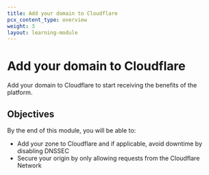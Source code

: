 ```yaml
---
title: Add your domain to Cloudflare
pcx_content_type: overview
weight: 3
layout: learning-module
---
```


# Add your domain to Cloudflare

Add your domain to Cloudflare to start receiving the benefits of the platform. 

## Objectives

By the end of this module, you will be able to:

- Add your zone to Cloudflare and if applicable, avoid downtime by disabling DNSSEC
- Secure your origin by only allowing requests from the Cloudflare Network
